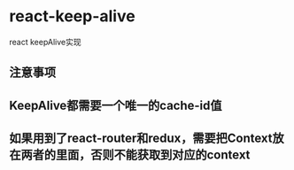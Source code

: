 # react-keep-alive
react  keepAlive实现
## 注意事项
KeepAlive都需要一个唯一的cache-id值
---
如果用到了react-router和redux，需要把Context放在两者的里面，否则不能获取到对应的context
---
